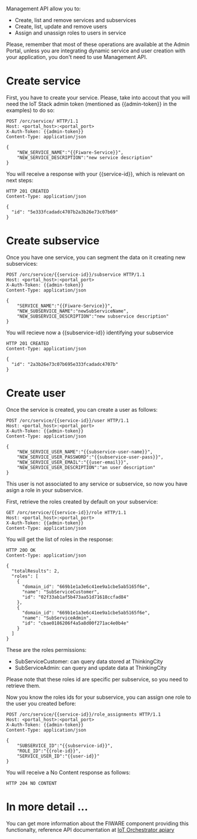 Management API allow you to:

- Create, list and remove services and subservices
- Create, list, update and remove users
- Assign and unassign roles to users in service

Please, remember that most of these operations are available at the Admin Portal, unless you are integrating dynamic service and user creation with your application, you don't need to use Management API.

# Create service

First, you have to create your service.  Please, take into accout that you will need the IoT Stack admin token (mentioned as {{admin-token}} in the examples) to do so:

```
POST /orc/service/ HTTP/1.1
Host: <portal_host>:<portal_port>
X-Auth-Token: {{admin-token}}
Content-Type: application/json

{
    "NEW_SERVICE_NAME":"{{Fiware-Service}}",
    "NEW_SERVICE_DESCRIPTION":"new service description"
}
```

You will receive a response with your {{service-id}}, which is relevant on next steps:

```
HTTP 201 CREATED
Content-Type: application/json

{
  "id": "5e333fcadadc4707b2a3b26e73c07b69"
}
```

# Create subservice 

Once you have one service, you can segment the data on it creating new subservices:

```
POST /orc/service/{{service-id}}/subservice HTTP/1.1
Host: <portal_host>:<portal_port>
X-Auth-Token: {{admin-token}}
Content-Type: application/json

{
    "SERVICE_NAME":"{{Fiware-Service}}",
    "NEW_SUBSERVICE_NAME":"newSubServiceName",
    "NEW_SUBSERVICE_DESCRIPTION":"new subservice description"
}
```

You will recieve now a {{subservice-id}} identifying your subservice


```
HTTP 201 CREATED
Content-Type: application/json

{
  "id": "2a3b26e73c07b695e333fcadadc4707b"
}
```

# Create user

Once the service is created, you can create a user as follows:

```
POST /orc/service/{{service-id}}/user HTTP/1.1
Host: <portal_host>:<portal_port>
X-Auth-Token: {{admin-token}}
Content-Type: application/json

{
    "NEW_SERVICE_USER_NAME":"{{subservice-user-name}}",
    "NEW_SERVICE_USER_PASSWORD":"{{subservice-user-pass}}",
    "NEW_SERVICE_USER_EMAIL":"{{user-email}}",
    "NEW_SERVICE_USER_DESCRIPTION":"an user description"
}
```

This user is not associated to any service or subservice, so now you have asign a role in your subservice.  

First, retrieve the roles created by default on your subservice:

```
GET /orc/service/{{service-id}}/role HTTP/1.1
Host: <portal_host>:<portal_port>
X-Auth-Token: {{admin-token}}
Content-Type: application/json
```

You will get the list of roles in the response:

```
HTTP 20O OK
Content-Type: application/json

{
  "totalResults": 2,
  "roles": [
    {
      "domain_id": "669b1e1a3e6c41ee9a1cbe5ab5165f6e",
      "name": "SubServiceCustomer",
      "id": "02f33ab1af5b473aa51d71618ccfad84"
    },
    {
      "domain_id": "669b1e1a3e6c41ee9a1cbe5ab5165f6e",
      "name": "SubServiceAdmin",
      "id": "cbae0186206f4a5a8d00f271ac4e0b4e"
    }
  ]
}
```

These are the roles permissions:

- SubServiceCustomer: can query data stored at ThinkingCity
- SubServiceAdmin: can query and update data at ThinkingCity

Please note that these roles id are specific per subservice, so you need to retrieve them.

Now you know the roles ids for your subservice, you can assign one role to the user you created before:

```
POST /orc/service/{{service-id}}/role_assignments HTTP/1.1
Host: <portal_host>:<portal_port>
X-Auth-Token: {{admin-token}}
Content-Type: application/json

{
    "SUBSERVICE_ID":"{{subservice-id}}",    
    "ROLE_ID":"{{role-id}}",
    "SERVICE_USER_ID":"{{user-id}}"
}
```

You will receive a No Content response as follows:

```
HTTP 204 NO CONTENT
```

# In more detail ...

You can get more information about the FIWARE component providing this functionalty, reference API documentation at [IoT Orchestrator apiary](http://docs.orchestrator2.apiary.io/)
